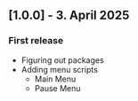 ## [1.0.0] - 3. April 2025
### First release

- Figuring out packages
- Adding menu scripts
  - Main Menu
  - Pause Menu
